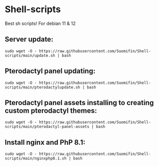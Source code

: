 # Shell-scripts
 Best sh scripts! For debian 11 & 12

## Server update:

```
sudo wget -O - https://raw.githubusercontent.com/Suomifin/Shell-scripts/main/update.sh | bash
```

## Pterodactyl panel updating:

```
sudo wget -O - https://raw.githubusercontent.com/Suomifin/Shell-scripts/main/pterodactylupdate.sh | bash
```
## Pterodactyl panel assets installing to creating custom pterodactyl themes:

```
sudo wget -O - https://raw.githubusercontent.com/Suomifin/Shell-scripts/main/pterodactyl-panel-assets | bash
```

## Install nginx and PhP 8.1:

```
sudo wget -O - https://raw.githubusercontent.com/Suomifin/Shell-scripts/main/nginxphp8.1.sh | bash
```
